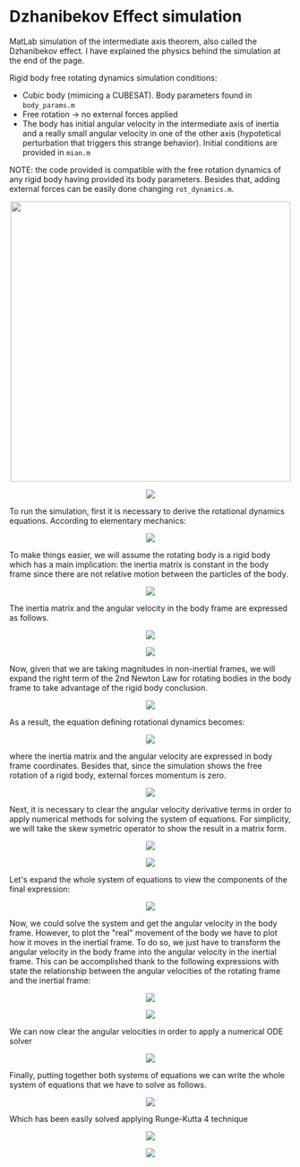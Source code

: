 # Dzhanibekov Effect simulation
<p>
MatLab simulation of the intermediate axis theorem, also called the Dzhanibekov effect. I have explained the physics behind the simulation at the end of the page.
</p>
<p>
Rigid body free rotating dynamics simulation conditions:
<ul>
  <li>Cubic body (mimicing a CUBESAT). Body parameters found in <code>body_params.m</code></li>
  <li>Free rotation &#8594 no external forces applied</code></li>
  <li>The body has initial angular velocity in the intermediate axis of inertia and a really small angular velocity in one of the other axis (hypotetical perturbation that triggers this strange behavior). Initial conditions are provided in <code>mian.m</code></li>
</ul>
</p>
<p>
NOTE: the code provided is compatible with the free rotation dynamics of any rigid body having provided its body parameters. Besides that, adding external forces can be easily done changing <code>rot_dynamics.m</code>.
</p>

<p align="center">
    <img src="https://user-images.githubusercontent.com/79655304/161180432-231f830b-40d9-46c4-839e-e9637cdd5d38.gif"
  | width=500 >
</p>

<p align="center">
    <img src="https://user-images.githubusercontent.com/79655304/154380570-b0c1f6b0-e75a-4517-9758-c3cd6cf9b994.png">
</p>
<p>
To run the simulation, first it is necessary to derive the rotational dynamics equations. According to elementary mechanics:
</p>
<p align="center">
    <img src="https://user-images.githubusercontent.com/79655304/154364167-7c73ae9b-df23-434c-a95a-b26e41aa9f77.svg">
</p>
<p>
To make things easier, we will assume the rotating body is a rigid body which has a main implication: the inertia matrix is constant in the body frame since there are not relative motion between the particles of the body.
  </p>
<p align="center">
  <img src="https://user-images.githubusercontent.com/79655304/154364747-aeae64ae-defe-4549-aaea-419c5cf86e41.svg">
</p>
<p>The inertia matrix and the angular velocity in the body frame are expressed as follows.</p>
<p align="center">
    <img src="https://user-images.githubusercontent.com/79655304/154363284-5b126ec1-928d-4e77-963c-1c11266313e5.svg">
</p>
<p align="center">
    <img src="https://user-images.githubusercontent.com/79655304/154363294-48e02055-6fc6-46db-9575-809f66387977.svg">
</p>
<p>
Now, given that we are taking magnitudes in non-inertial frames, we will expand the right term of the 2nd Newton Law for rotating bodies in the body frame to take advantage of the rigid body conclusion.</p>
<p align="center">
    <img src="https://user-images.githubusercontent.com/79655304/154366161-c725c0f6-1f61-4f9e-ba06-7f5ad9e02745.svg">
</p>
<p>As a result, the equation defining rotational dynamics becomes:</p>
<p align="center">
    <img src="https://user-images.githubusercontent.com/79655304/154366634-d362b0e2-4fe0-46ca-b0ae-3239fd17d72f.svg">
</p>
<p>where the inertia matrix and the angular velocity are expressed in body frame coordinates. Besides that, since the simulation shows the free rotation of a rigid body, external forces momentum is zero.</p>
<p align="center">
    <img src="https://user-images.githubusercontent.com/79655304/154367525-86cb7b88-cea7-47d4-8c3b-40b7c8ea3857.svg">
</p>
<p>Next, it is necessary to clear the angular velocity derivative terms in order to apply numerical methods for solving the system of equations. For simplicity, we will take the skew symetric operator to show the result in a matrix form.</p>
<p align="center">
    <img src="https://user-images.githubusercontent.com/79655304/154367787-50b65e07-79cb-499a-9043-8b5e62aae8f6.svg">
</p>
<p align="center">
    <img src="https://user-images.githubusercontent.com/79655304/154368009-f9a4560a-da1f-4cdf-a865-8599c31ea691.svg">
</p>
<p>Let's expand the whole system of equations to view the components of the final expression:</p>
<p align="center">
    <img src="https://user-images.githubusercontent.com/79655304/154368277-6cccf84b-fbf6-4e2c-be03-7c9adef42e7e.svg">
</p>
<p>
Now, we could solve the system and get the angular velocity in the body frame. However, to plot the "real" movement of the body we have to plot how it moves in the inertial frame. To do so, we just have to transform the angular velocity in the body frame into the angular velocity in the inertial frame. This can be accomplished thank to the following expressions with state the relationship between the angular velocities of the rotating frame and the inertial frame:
<p align="center">
    <img src="https://user-images.githubusercontent.com/79655304/154376500-6fa8330a-352c-419e-9e80-e1916b67f2e5.svg">
</p>
<p align="center">
    <img src="https://user-images.githubusercontent.com/79655304/154377036-f387cc4f-f714-4f8d-9e2e-e8d4484f88e8.svg">
</p>
<p>We can now clear the angular velocities in order to apply a numerical ODE solver</p>
<p align="center">
    <img src="https://user-images.githubusercontent.com/79655304/154377460-b46b77ba-e8a8-4a68-b943-fb40264c5949.svg">
</p>
<p>Finally, putting together both systems of equations we can write the whole system of equations that we have to solve as follows.</p>
<p align="center">
    <img src="https://user-images.githubusercontent.com/79655304/154373167-48bd318e-f7e9-40f5-8879-593f05c13694.svg">
</p>
<p>Which has been easily solved applying Runge-Kutta 4 technique</p>
<p align="center">
    <img src="https://user-images.githubusercontent.com/79655304/154373918-793203ab-e5f6-4b29-982d-2db9c17f023c.svg">
</p>
<p align="center">
    <img src="https://user-images.githubusercontent.com/79655304/154373990-874e07d2-0fc2-4f76-bfcf-691d2e260cef.svg">
</p>
